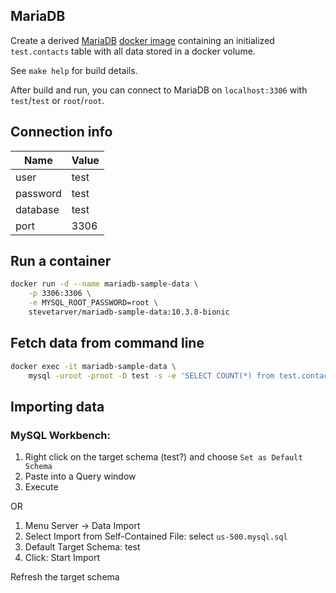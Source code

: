 ## MariaDB

Create a derived [MariaDB](https://mariadb.org/) [docker image](https://hub.docker.com/_/mariadb/) containing an initialized `test.contacts` table with all data stored in a docker volume.

See `make help` for build details.

After build and run, you can connect to MariaDB on `localhost:3306` with `test`/`test` or `root`/`root`.

## Connection info

| Name | Value  |
|--- |--- |
| user | test |
| password | test |
| database | test |
| port | 3306 |

## Run a container

```bash
docker run -d --name mariadb-sample-data \
    -p 3306:3306 \
    -e MYSQL_ROOT_PASSWORD=root \
    stevetarver/mariadb-sample-data:10.3.8-bionic
```

## Fetch data from command line

```bash
docker exec -it mariadb-sample-data \
    mysql -uroot -proot -D test -s -e 'SELECT COUNT(*) from test.contacts;'
```

## Importing data

### MySQL Workbench: 

1. Right click on the target schema (test?) and choose `Set as Default Schema`
1. Paste into a Query window
1. Execute

OR

1. Menu Server -> Data Import
1. Select Import from Self-Contained File: select `us-500.mysql.sql`
1. Default Target Schema: test
1. Click: Start Import

Refresh the target schema

